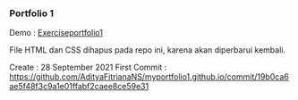 ### Portfolio 1
Demo : [Exerciseportfolio1](https://examplemyportfolio.netlify.app/)

File HTML dan CSS dihapus pada repo ini, karena akan diperbarui kembali.

Create : 28 September 2021
First Commit : 
https://github.com/AdityaFitrianaNS/myportfolio1.github.io/commit/19b0ca6ae5f48f3c9a1e01ffabf2caee8ce59e31
